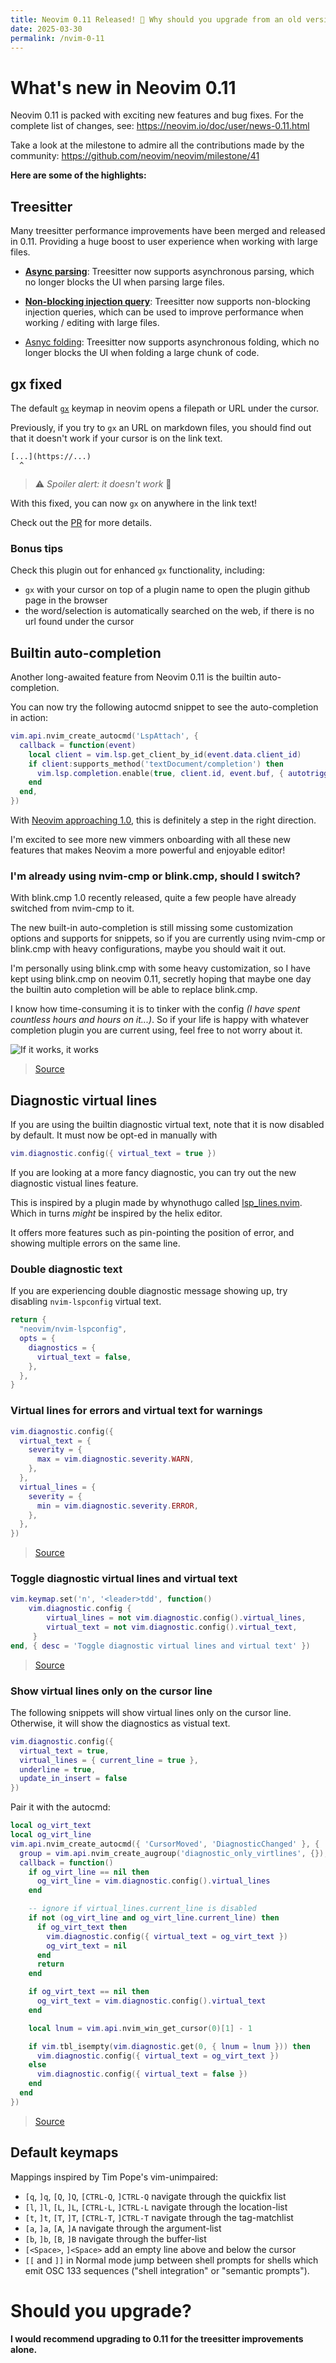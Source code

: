 ```yaml
---
title: Neovim 0.11 Released! 🎉 Why should you upgrade from an old version?
date: 2025-03-30
permalink: /nvim-0-11
---
```


# What's new in Neovim 0.11

Neovim 0.11 is packed with exciting new features and bug fixes. For the complete list of changes, see:
<https://neovim.io/doc/user/news-0.11.html>

Take a look at the milestone to admire all the contributions made by the community:
<https://github.com/neovim/neovim/milestone/41>

**Here are some of the highlights:**

## Treesitter

Many treesitter performance improvements have been merged and released in 0.11. Providing a huge boost to user experience when working with large files.

- [**Async parsing**](https://github.com/neovim/neovim/pull/31631): Treesitter now supports asynchronous parsing, which no longer blocks the UI when parsing large files.
- [**Non-blocking injection query**](https://github.com/neovim/neovim/pull/32000): Treesitter now supports non-blocking injection queries, which can be used to improve performance when working / editing with large files.

- [Asnyc folding](https://github.com/neovim/neovim/pull/31827): Treesitter now supports asynchronous folding, which no longer blocks the UI when folding a large chunk of code.

## gx fixed

The default [`gx`](https://neovim.io/doc/user/various.html#gx) keymap in neovim opens a filepath or URL under the cursor.

Previously, if you try to `gx` an URL on markdown files, you should find out that it doesn't work if your cursor is on the link text.

```
[...](https://...)
  ^
```

> ⚠️ *Spoiler alert: it doesn't work* 🫠

With this fixed, you can now `gx` on anywhere in the link text!

Check out the [PR](https://github.com/neovim/neovim/pull/28630) for more details.

### Bonus tips

Check this plugin out for enhanced `gx` functionality, including:

- `gx` with your cursor on top of a plugin name to open the plugin github page in the browser
- the word/selection is automatically searched on the web, if there is no url found under the cursor

<div class="github-card" data-github="chrishrb/gx.nvim" data-width="400" data-height="" data-theme="default"></div>

## Builtin auto-completion

Another long-awaited feature from Neovim 0.11 is the builtin auto-completion.

You can now try the following autocmd snippet to see the auto-completion in action:

``` lua
vim.api.nvim_create_autocmd('LspAttach', {
  callback = function(event)
    local client = vim.lsp.get_client_by_id(event.data.client_id)
    if client:supports_method('textDocument/completion') then
      vim.lsp.completion.enable(true, client.id, event.buf, { autotrigger = true })
    end
  end,
})
```

With [Neovim approaching 1.0](https://github.com/neovim/neovim/issues/20451), this is definitely a step in the right direction.

I'm excited to see more new vimmers onboarding with all these new features that makes Neovim a more powerful and enjoyable editor!

### I'm already using nvim-cmp or blink.cmp, should I switch?

<div class="github-card" data-github="hrsh7th/nvim-cmp" data-width="400" data-height="" data-theme="default"></div>

<div class="github-card" data-github="Saghen/blink.cmp" data-width="400" data-height="" data-theme="default"></div>

With blink.cmp 1.0 recently released, quite a few people have already switched from nvim-cmp to it.

The new built-in auto-completion is still missing some customization options and supports for snippets, so if you are currently using nvim-cmp or blink.cmp with heavy configurations, maybe you should wait it out.

I'm personally using blink.cmp with some heavy customization, so I have kept using blink.cmp on neovim 0.11, secretly hoping that maybe one day the builtin auto completion will be able to replace blink.cmp.

I know how time-consuming it is to tinker with the config *(I have spent countless hours and hours on it...)*. So if your life is happy with whatever completion plugin you are current using, feel free to not worry about it.

![If it works, it works](https://btj93.github.io/nvim-0-11/if_it_works_it_works.png)
> [Source](https://www.reddit.com/r/ProgrammerHumor/comments/w6ysl9/if_it_works_it_works/)

## Diagnostic virtual lines

If you are using the builtin diagnostic virtual text, note that it is now disabled by default. It must now be opt-ed in manually with

``` lua
vim.diagnostic.config({ virtual_text = true })
```

If you are looking at a more fancy diagnostic, you can try out the new diagnostic vistual lines feature.

This is inspired by a plugin made by whynothugo called [lsp_lines.nvim](https://sr.ht/~whynothugo/lsp_lines.nvim/). Which in turns *might* be inspired by the helix editor.

It offers more features such as pin-pointing the position of error, and showing multiple errors on the same line.

### Double diagnostic text

If you are experiencing double diagnostic message showing up, try disabling `nvim-lspconfig` virtual text.

``` lua
return {
  "neovim/nvim-lspconfig",
  opts = {
    diagnostics = {
      virtual_text = false,
    },
  },
}
```

### Virtual lines for errors and virtual text for warnings

``` lua
vim.diagnostic.config({
  virtual_text = {
    severity = {
      max = vim.diagnostic.severity.WARN,
    },
  },
  virtual_lines = {
    severity = {
      min = vim.diagnostic.severity.ERROR,
    },
  },
})
```

> [Source](https://www.reddit.com/r/neovim/comments/1jo9oe9/i_set_up_my_config_to_use_virtual_lines_for)

### Toggle diagnostic virtual lines and virtual text

``` lua
vim.keymap.set('n', '<leader>tdd', function()
    vim.diagnostic.config {
        virtual_lines = not vim.diagnostic.config().virtual_lines,
        virtual_text = not vim.diagnostic.config().virtual_text,
     }
end, { desc = 'Toggle diagnostic virtual lines and virtual text' })
```

> [Source](https://www.reddit.com/r/neovim/comments/1jo9oe9/comment/mkti11p/?utm_source=share&utm_medium=web3x&utm_name=web3xcss&utm_term=1&utm_content=share_button)

### Show virtual lines only on the cursor line

The following snippets will show virtual lines only on the cursor line. Otherwise, it will show the diagnostics as vistual text.

``` lua
vim.diagnostic.config({
  virtual_text = true,
  virtual_lines = { current_line = true },
  underline = true,
  update_in_insert = false
})
```

Pair it with the autocmd:

``` lua
local og_virt_text
local og_virt_line
vim.api.nvim_create_autocmd({ 'CursorMoved', 'DiagnosticChanged' }, {
  group = vim.api.nvim_create_augroup('diagnostic_only_virtlines', {}),
  callback = function()
    if og_virt_line == nil then
      og_virt_line = vim.diagnostic.config().virtual_lines
    end

    -- ignore if virtual_lines.current_line is disabled
    if not (og_virt_line and og_virt_line.current_line) then
      if og_virt_text then
        vim.diagnostic.config({ virtual_text = og_virt_text })
        og_virt_text = nil
      end
      return
    end

    if og_virt_text == nil then
      og_virt_text = vim.diagnostic.config().virtual_text
    end

    local lnum = vim.api.nvim_win_get_cursor(0)[1] - 1

    if vim.tbl_isempty(vim.diagnostic.get(0, { lnum = lnum })) then
      vim.diagnostic.config({ virtual_text = og_virt_text })
    else
      vim.diagnostic.config({ virtual_text = false })
    end
  end
})
```

> [Source](https://www.reddit.com/r/neovim/comments/1jpbc7s/disable_virtual_text_if_there_is_diagnostic_in/)

## Default keymaps

Mappings inspired by Tim Pope's vim-unimpaired:

- `[q`, `]q`, `[Q`, `]Q`, `[CTRL-Q`, `]CTRL-Q` navigate through the quickfix list
- `[l`, `]l`, `[L`, `]L`, `[CTRL-L`, `]CTRL-L` navigate through the location-list
- `[t`, `]t`, `[T`, `]T`, `[CTRL-T`, `]CTRL-T` navigate through the tag-matchlist
- `[a`, `]a`, `[A`, `]A` navigate through the argument-list
- `[b`, `]b`, `[B`, `]B` navigate through the buffer-list
- `[<Space>`, `]<Space>` add an empty line above and below the cursor
- `[[` and `]]` in Normal mode jump between shell prompts for shells which emit OSC 133 sequences ("shell integration" or "semantic prompts").

# Should you upgrade?

**I would recommend upgrading to 0.11 for the treesitter improvements alone.**
